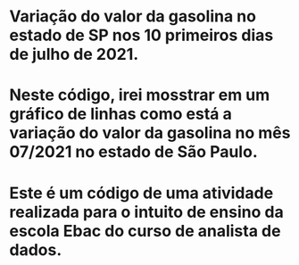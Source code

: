 # Variação do valor da gasolina no estado de SP nos 10 primeiros dias de julho de 2021.

# Neste código, irei mosstrar em um gráfico de linhas como está a variação do valor da gasolina no mês 07/2021 no estado de São Paulo.

# Este é um código de uma atividade realizada para o intuito de ensino da escola Ebac do curso de analista de dados.
